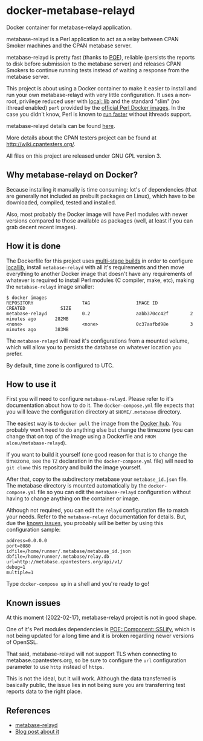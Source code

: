 # docker-metabase-relayd
Docker container for metabase-relayd application.

metabase-relayd is a Perl application to act as a relay between CPAN Smoker
machines and the CPAN metabase server.

metabase-relayd is pretty fast (thanks to [POE](http://poe.perl.org/)),
reliable (persists the reports to disk before submission to the metabase
server) and releases CPAN Smokers to continue running tests instead of waiting
a response from the metabase server.  

This project is about using a Docker container to make it easier to install and
run your own metabase-relayd with very little configuration. It uses a
non-root, privilege reduced user with
[local::lib](http://search.cpan.org/~haarg/local-lib-2.000024/lib/local/lib.pm)
and the standard "slim" (no ithread enabled) `perl` provided by the
[official Perl Docker images](https://hub.docker.com/_/perl). In the case you
didn't know, Perl is known to
[run faster](https://www.perlmonks.org/?node_id=868687) without ithreads
support.

metabase-relayd details can be found
[here](https://metacpan.org/pod/distribution/metabase-relayd/bin/metabase-relayd).

More details about the CPAN testers project can be found at
http://wiki.cpantesters.org/.

All files on this project are released under GNU GPL version 3.

## Why metabase-relayd on Docker?

Because installing it manually is time consuming: lot's of dependencies (that
are generally not included as prebuilt packages on Linux), which have to be
downloaded, compiled, tested and installed.

Also, most probably the Docker image will have Perl modules with newer versions
compared to those available as packages (well, at least if you can grab decent
recent images).

## How it is done

The Dockerfile for this project uses
[multi-stage builds](https://docs.docker.com/develop/develop-images/multistage-build/)
in order to configure [locallib](https://metacpan.org/pod/local::lib), install
`metabase-relayd` with all it's requirements and then move everything to
another Docker image that doesn't have any requirements of whatever is required
to install Perl modules (C compiler, make, etc), making the `metabase-relayd`
image smaller:

```
$ docker images
REPOSITORY                  TAG                 IMAGE ID            CREATED             SIZE
metabase-relayd             0.2                 aabb370cc42f        2 minutes ago       282MB
<none>                      <none>              0c37aafbd98e        3 minutes ago       383MB
```

The `metabase-relayd` will read it's configurations from a mounted volume,
which will allow you to persists the database on whatever location you prefer.

By default, time zone is configured to UTC.

## How to use it

First you will need to configure `metabase-relayd`. Please refer to it's
documentation about how to do it. The `docker-compose.yml` file expects that
you will leave the configuration directory at `$HOME/.metabase` directory.

The easiest way is to `docker pull` the image from the
[Docker hub](https://hub.docker.com/r/alceu/metabase-relayd). You probably
won't need to do anything else but change the timezone (you can change that on
top of the image using a Dockerfile and `FROM alceu/metabase-relayd`).

If you want to build it yourself (one good reason for that is to change the
timezone, see the `TZ` declaration in the `docker-compose.yml` file) will need
to `git clone` this repository and build the image yourself.

After that, copy to the subdirectory metabase your `metabase_id.json` file. The
metabase directory is mounted automatically by the `docker-compose.yml` file
so you can edit the `metabase-relayd` configuration without having to change
anything on the container or image.

Although not required, you can edit the `relayd` configuration file to match
your needs. Refer to the `metabase-relayd` documentation for details. But,
due the [known issues](#known-issues), you probably will be better by using
this configuration sample:

```
address=0.0.0.0
port=8080
idfile=/home/runner/.metabase/metabase_id.json
dbfile=/home/runner/.metabase/relay.db
url=http://metabase.cpantesters.org/api/v1/
debug=1
multiple=1
```

Type `docker-compose up` in a shell and you're ready to go!

## Known issues

At this moment (2022-02-17), metabase-relayd project is not in good shape.

One of it's Perl modules dependencies is
[POE::Component::SSLify](https://metacpan.org/pod/POE::Component::SSLify), which
is not being updated for a long time and it is broken regarding newer versions
of OpenSSL.

That said, metabase-relayd will not support TLS when connecting to
metabase.cpantesters.org, so be sure to configure the `url` configuration
parameter to use `http` instead of `https`.

This is not the ideal, but it will work. Although the data transferred is
basically public, the issue lies in not being sure you are transferring test
reports data to the right place.

## References

- [metabase-relayd](https://metacpan.org/pod/distribution/metabase-relayd/bin/metabase-relayd)
- [Blog post about it](blogs.perl.org/users/bingos/2010/07/cpan-testers-20-and-the-metabase-relayd.html)
